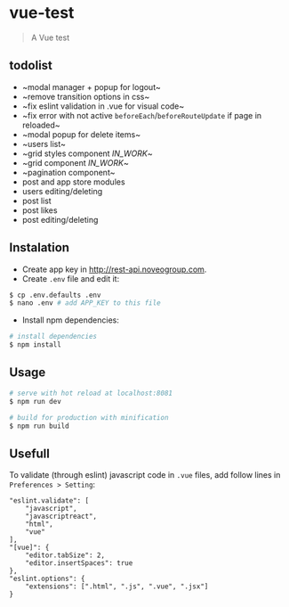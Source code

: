 # vue-test

> A Vue test

## todolist

- ~modal manager + popup for logout~
- ~remove transition options in css~
- ~fix eslint validation in .vue for visual code~
- ~fix error with not active `beforeEach`/`beforeRouteUpdate` if page in reloaded~
- ~modal popup for delete items~
- ~users list~
- ~grid styles component *IN_WORK*~
- ~grid component *IN_WORK*~
- ~pagination component~
- post and app store modules
- users editing/deleting
- post list
- post likes
- post editing/deleting

## Instalation

- Create app key in http://rest-api.noveogroup.com.
- Create `.env` file and edit it:

```bash
$ cp .env.defaults .env
$ nano .env # add APP_KEY to this file
```

- Install npm dependencies:

```bash
# install dependencies
$ npm install
```

## Usage

``` bash
# serve with hot reload at localhost:8081
$ npm run dev

# build for production with minification
$ npm run build
```

## Usefull

To validate (through eslint) javascript code in `.vue` files, add follow lines in `Preferences > Setting`:

```
"eslint.validate": [
    "javascript",
    "javascriptreact",
    "html",
    "vue"
],
"[vue]": {
    "editor.tabSize": 2,
    "editor.insertSpaces": true
},
"eslint.options": {
    "extensions": [".html", ".js", ".vue", ".jsx"]
}
```